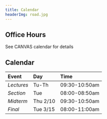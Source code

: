 ```yaml
---
title: Calendar
headerImg: road.jpg
---
```


## Office Hours

See CANVAS calendar for details

## Calendar 

| **Event** | **Day**    | **Time**      |
|:----------|:-----------|:--------------|
| *Lectures* |  Tu-Th    | 09:30-10:50am |
| *Section*  |  Tue      | 08:00-08:50am |
| *Midterm*  |  Thu 2/10 | 09:30-10:50am |
| *Final*    |  Tue 3/15 | 08:00-11:00am |
